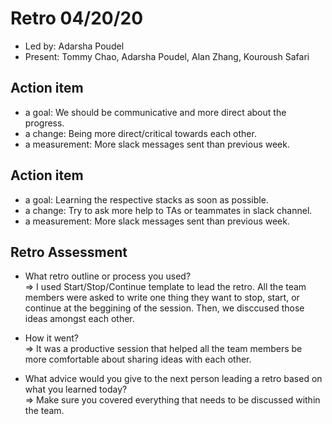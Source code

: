 # Retro 04/20/20

* Led by: Adarsha Poudel
* Present: Tommy Chao, Adarsha Poudel, Alan Zhang, Kouroush Safari

## Action item

* a goal: We should be communicative and more direct about the progress.
* a change: Being more direct/critical towards each other. 
* a measurement: More slack messages sent than previous week. 

## Action item

* a goal: Learning the respective stacks as soon as possible. 
* a change: Try to ask more help to TAs or teammates  in slack channel. 
* a measurement: More slack messages sent than previous week. 

## Retro Assessment

* What retro outline or process you used?  
 => I used Start/Stop/Continue template to lead the retro. All the team members were asked to write one thing they want to stop, start, or continue at the beggining of the session. Then, we disccused those ideas amongst each other. 
   
* How it went?  
=> It was a productive session that helped all the team members be more comfortable about sharing ideas with each other. 
  
* What advice would you give to the next person leading a retro based on what you learned today?  
=> Make sure you covered everything that needs to be discussed within the team. 
